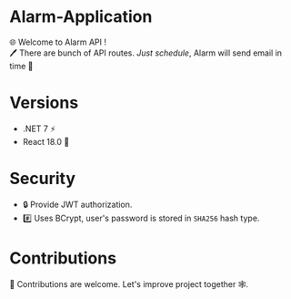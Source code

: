 # Alarm-Application
🌐 Welcome to Alarm API ! 
<br/>🖊️ There are bunch of API routes. <i>Just schedule</i>, Alarm will send email in time 📧

# Versions
* .NET 7 ⚡️
* React 18.0 🎨

# Security
* 🔒 Provide JWT authorization.
* #️⃣ Uses BCrypt, user's password is stored in `SHA256` hash type.
  
# Contributions
🤝 Contributions are welcome. Let's improve project together 🕸️. 

